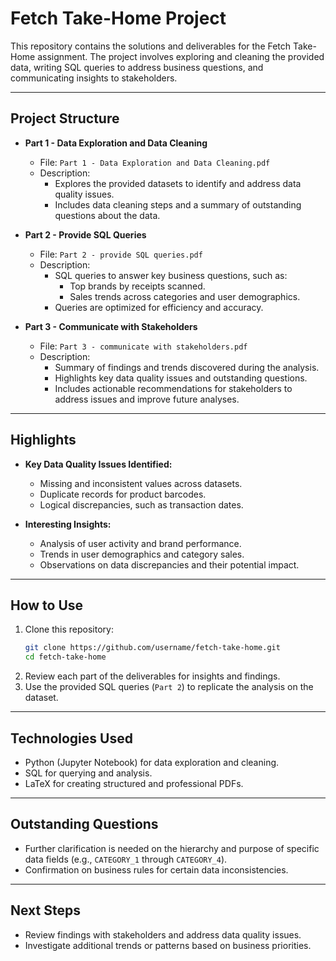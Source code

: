 # Fetch Take-Home Project

This repository contains the solutions and deliverables for the Fetch Take-Home assignment. The project involves exploring and cleaning the provided data, writing SQL queries to address business questions, and communicating insights to stakeholders.

---

## **Project Structure**

- **Part 1 - Data Exploration and Data Cleaning**
  - File: `Part 1 - Data Exploration and Data Cleaning.pdf`
  - Description: 
    - Explores the provided datasets to identify and address data quality issues.
    - Includes data cleaning steps and a summary of outstanding questions about the data.

- **Part 2 - Provide SQL Queries**
  - File: `Part 2 - provide SQL queries.pdf`
  - Description:
    - SQL queries to answer key business questions, such as:
      - Top brands by receipts scanned.
      - Sales trends across categories and user demographics.
    - Queries are optimized for efficiency and accuracy.

- **Part 3 - Communicate with Stakeholders**
  - File: `Part 3 - communicate with stakeholders.pdf`
  - Description:
    - Summary of findings and trends discovered during the analysis.
    - Highlights key data quality issues and outstanding questions.
    - Includes actionable recommendations for stakeholders to address issues and improve future analyses.

---

## **Highlights**

- **Key Data Quality Issues Identified:**
  - Missing and inconsistent values across datasets.
  - Duplicate records for product barcodes.
  - Logical discrepancies, such as transaction dates.

- **Interesting Insights:**
  - Analysis of user activity and brand performance.
  - Trends in user demographics and category sales.
  - Observations on data discrepancies and their potential impact.

---

## **How to Use**

1. Clone this repository:
   ```bash
   git clone https://github.com/username/fetch-take-home.git
   cd fetch-take-home
   ```
2. Review each part of the deliverables for insights and findings.
3. Use the provided SQL queries (`Part 2`) to replicate the analysis on the dataset.

---

## **Technologies Used**

- Python (Jupyter Notebook) for data exploration and cleaning.
- SQL for querying and analysis.
- LaTeX for creating structured and professional PDFs.

---

## **Outstanding Questions**

- Further clarification is needed on the hierarchy and purpose of specific data fields (e.g., `CATEGORY_1` through `CATEGORY_4`).
- Confirmation on business rules for certain data inconsistencies.

---

## **Next Steps**

- Review findings with stakeholders and address data quality issues.
- Investigate additional trends or patterns based on business priorities.
